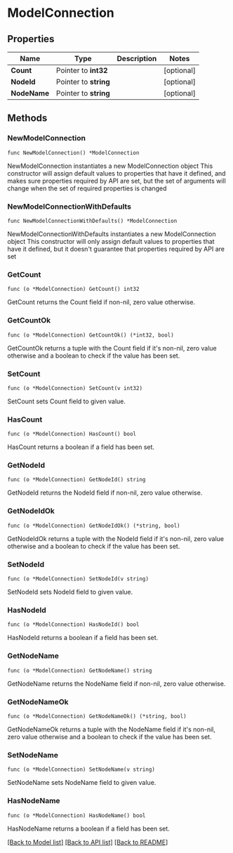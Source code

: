 # ModelConnection

## Properties

Name | Type | Description | Notes
------------ | ------------- | ------------- | -------------
**Count** | Pointer to **int32** |  | [optional] 
**NodeId** | Pointer to **string** |  | [optional] 
**NodeName** | Pointer to **string** |  | [optional] 

## Methods

### NewModelConnection

`func NewModelConnection() *ModelConnection`

NewModelConnection instantiates a new ModelConnection object
This constructor will assign default values to properties that have it defined,
and makes sure properties required by API are set, but the set of arguments
will change when the set of required properties is changed

### NewModelConnectionWithDefaults

`func NewModelConnectionWithDefaults() *ModelConnection`

NewModelConnectionWithDefaults instantiates a new ModelConnection object
This constructor will only assign default values to properties that have it defined,
but it doesn't guarantee that properties required by API are set

### GetCount

`func (o *ModelConnection) GetCount() int32`

GetCount returns the Count field if non-nil, zero value otherwise.

### GetCountOk

`func (o *ModelConnection) GetCountOk() (*int32, bool)`

GetCountOk returns a tuple with the Count field if it's non-nil, zero value otherwise
and a boolean to check if the value has been set.

### SetCount

`func (o *ModelConnection) SetCount(v int32)`

SetCount sets Count field to given value.

### HasCount

`func (o *ModelConnection) HasCount() bool`

HasCount returns a boolean if a field has been set.

### GetNodeId

`func (o *ModelConnection) GetNodeId() string`

GetNodeId returns the NodeId field if non-nil, zero value otherwise.

### GetNodeIdOk

`func (o *ModelConnection) GetNodeIdOk() (*string, bool)`

GetNodeIdOk returns a tuple with the NodeId field if it's non-nil, zero value otherwise
and a boolean to check if the value has been set.

### SetNodeId

`func (o *ModelConnection) SetNodeId(v string)`

SetNodeId sets NodeId field to given value.

### HasNodeId

`func (o *ModelConnection) HasNodeId() bool`

HasNodeId returns a boolean if a field has been set.

### GetNodeName

`func (o *ModelConnection) GetNodeName() string`

GetNodeName returns the NodeName field if non-nil, zero value otherwise.

### GetNodeNameOk

`func (o *ModelConnection) GetNodeNameOk() (*string, bool)`

GetNodeNameOk returns a tuple with the NodeName field if it's non-nil, zero value otherwise
and a boolean to check if the value has been set.

### SetNodeName

`func (o *ModelConnection) SetNodeName(v string)`

SetNodeName sets NodeName field to given value.

### HasNodeName

`func (o *ModelConnection) HasNodeName() bool`

HasNodeName returns a boolean if a field has been set.


[[Back to Model list]](../README.md#documentation-for-models) [[Back to API list]](../README.md#documentation-for-api-endpoints) [[Back to README]](../README.md)


